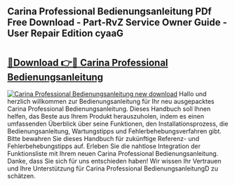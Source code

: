 ## Carina Professional Bedienungsanleitung PDf Free Download - Part-RvZ Service Owner Guide - User Repair Edition cyaaG

# <h2><a href="http://df2ne2u.blite.top/?on=Carina+Professional+Bedienungsanleitung">🔗Download 👉🔴 Carina Professional Bedienungsanleitung</a></h2>

[![Carina Professional Bedienungsanleitung new download](https://i.imgur.com/lujVjoI.png)](http://df2ne2u.blite.top/?on=Carina+Professional+Bedienungsanleitung)
Hallo und herzlich willkommen zur Bedienungsanleitung für Ihr neu ausgepacktes Carina Professional Bedienungsanleitung. Dieses Handbuch soll Ihnen helfen, das Beste aus Ihrem Produkt herauszuholen, indem es einen umfassenden Überblick über seine Funktionen, den Installationsprozess, die Bedienungsanleitung, Wartungstipps und Fehlerbehebungsverfahren gibt. Bitte bewahren Sie dieses Handbuch für zukünftige Referenz- und Fehlerbehebungstipps auf. Erleben Sie die nahtlose Integration der Funktionsliste mit Ihrem neuen Carina Professional Bedienungsanleitung. Danke, dass Sie sich für uns entschieden haben! Wir wissen Ihr Vertrauen und Ihre Unterstützung für Carina Professional BedienungsanleitungD zu schätzen.
